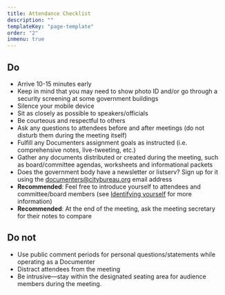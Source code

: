 ```yaml
---
title: Attendance Checklist
description: ""
templateKey: "page-template"
order: "2"
inmenu: true
---
```


## Do

- Arrive 10-15 minutes early
- Keep in mind that you may need to show photo ID and/or go through a security screening at some government buildings
- Silence your mobile device
- Sit as closely as possible to speakers/officials
- Be courteous and respectful to others
- Ask any questions to attendees before and after meetings (do not disturb them during the meeting itself)
- Fulfill any Documenters assignment goals as instructed (i.e. comprehensive notes, live-tweeting, etc.)
- Gather any documents distributed or created during the meeting, such as board/committee agendas, worksheets and informational packets
- Does the government body have a newsletter or listserv? Sign up for it using the documenters@citybureau.org email address
- **Recommended**: Feel free to introduce yourself to attendees and committee/board members (see [Identifying yourself](/on-assignment/identifying-yourself/) for more information)
- **Recommended**: At the end of the meeting, ask the meeting secretary for their notes to compare

## Do not

- Use public comment periods for personal questions/statements while operating as a Documenter
- Distract attendees from the meeting
- Be intrusive—stay within the designated seating area for audience members during the meeting.

